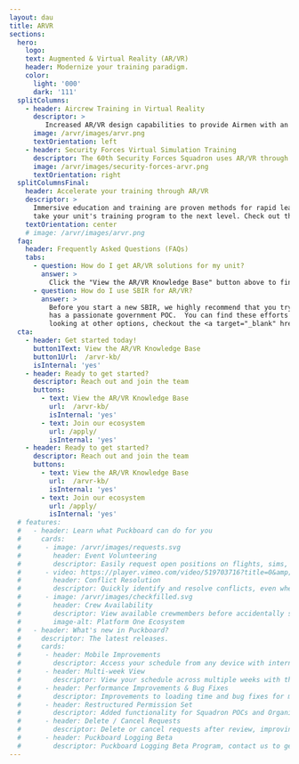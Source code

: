 ```yaml
---
layout: dau
title: ARVR
sections:
  hero:
    logo: 
    text: Augmented & Virtual Reality (AR/VR)
    header: Modernize your training paradigm.
    color:
      light: '000'
      dark: '111'
  splitColumns:
    - header: Aircrew Training in Virtual Reality
      descriptor: >
         Increased AR/VR design capabilities to provide Airmen with an advanced platform to design and execute complex AR/VR training simulations. They have developed an emergency escape testing program, virtual loadmaster preflight checklist and a 360 degree AR (Aerial Refueling) instructional video.
      image: /arvr/images/arvr.png
      textOrientation: left
    - header: Security Forces Virtual Simulation Training
      descriptor: The 60th Security Forces Squadron uses AR/VR through an AFWERX SBIR company to build virtual training scenarios that allows security forces members to train/develop situational experiences in a controlled environment.  
      image: /arvr/images/security-forces-arvr.png
      textOrientation: right
  splitColumnsFinal:
    header: Accelerate your training through AR/VR
    descriptor: >
      Immersive education and training are proven methods for rapid learning & knowledge retention.  AR/VR solutions are designed to
      take your unit's training program to the next level. Check out the FAQ's for more information.
    textOrientation: center
    # image: /arvr/images/arvr.png
  faq:
    header: Frequently Asked Questions (FAQs)
    tabs:
      - question: How do I get AR/VR solutions for my unit?
        answer: >
          Click the "View the AR/VR Knowledge Base" button above to find contact information, best practices, and existing contracts.  Once you are ready, feel free to contact one of the team members there to get going! 
      - question: How do I use SBIR for AR/VR?
        answer: >
          Before you start a new SBIR, we highly recommend that you try to team up to scale an existing effort that has proven success & that
          has a passionate government POC.  You can find these efforts from the <b>View the AR/VR Knowledge Base</b> button above!  If you want to keep
          looking at other options, checkout the <a target="_blank" href=/sbir/>AFWERX SBIR page</a> and the <a target="_blank" href=/arvr-sbir-list/>AFWERX AR/VR SBIR Companies</a> list, and feel to reachout to any of these companies.  When you feel like you are ready to move forward, come by during the Phoenix Spark walk-in hours on Fridays afteroons & we can talk next steps!
  cta:
    - header: Get started today!
      button1Text: View the AR/VR Knowledge Base
      button1Url:  /arvr-kb/
      isInternal: 'yes'
    - header: Ready to get started?
      descriptor: Reach out and join the team
      buttons:
        - text: View the AR/VR Knowledge Base
          url:  /arvr-kb/
          isInternal: 'yes'
        - text: Join our ecosystem
          url: /apply/
          isInternal: 'yes'
    - header: Ready to get started?
      descriptor: Reach out and join the team
      buttons:
        - text: View the AR/VR Knowledge Base
          url:  /arvr-kb/
          isInternal: 'yes'
        - text: Join our ecosystem
          url: /apply/
          isInternal: 'yes'
  # features:
  #   - header: Learn what Puckboard can do for you
  #     cards:
  #      - image: /arvr/images/requests.svg
  #        header: Event Volunteering
  #        descriptor: Easily request open positions on flights, sims, or ground events from your personal device, anywhere in the world...without needing a lengthy text chain to your schedulers.
  #      - video: https://player.vimeo.com/video/519703716?title=0&amp;byline=0&amp;portrait=0&amp;badge=0&amp;autopause=0&amp;player_id=0&amp;app_id=58479
  #        header: Conflict Resolution
  #        descriptor: Quickly identify and resolve conflicts, even when crewmembers are scheduled separately by two different organizations.
  #      - image: /arvr/images/checkfilled.svg
  #        header: Crew Availability
  #        descriptor: View available crewmembers before accidentally scheduling someone for two flights at the same time.
  #        image-alt: Platform One Ecosystem
  #   - header: What's new in Puckboard?
  #     descriptor: The latest releases.
  #     cards:
  #      - header: Mobile Improvements
  #        descriptor: Access your schedule from any device with internet connection, make requests, and approve them all on your phone. 
  #      - header: Multi-week View
  #        descriptor: View your schedule across multiple weeks with the click of a button, with easy filters available to view by personnel or event type.
  #      - header: Performance Improvements & Bug Fixes
  #        descriptor: Improvements to loading time and bug fixes for multiple features. 
  #      - header: Restructured Permission Set
  #        descriptor: Added functionality for Squadron POCs and Organizational Admins, with greater flexibility to scale fast and securely.
  #      - header: Delete / Cancel Requests
  #        descriptor: Delete or cancel requests after review, improving communications within your squadron. 
  #      - header: Puckboard Logging Beta
  #        descriptor: Puckboard Logging Beta Program, contact us to get involved!
---
```

